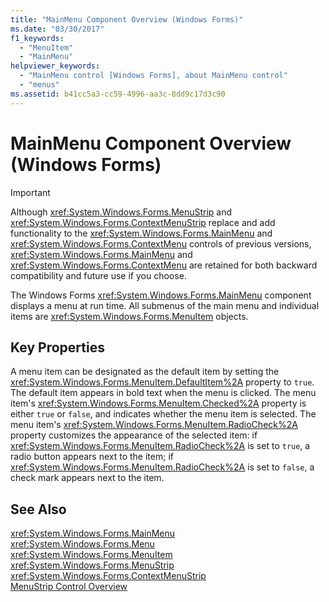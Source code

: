 ```yaml
---
title: "MainMenu Component Overview (Windows Forms)"
ms.date: "03/30/2017"
f1_keywords: 
  - "MenuItem"
  - "MainMenu"
helpviewer_keywords: 
  - "MainMenu control [Windows Forms], about MainMenu control"
  - "menus"
ms.assetid: b41cc5a3-cc59-4996-aa3c-8dd9c17d3c90
---
```

# MainMenu Component Overview (Windows Forms)
> [!IMPORTANT]
>  Although <xref:System.Windows.Forms.MenuStrip> and <xref:System.Windows.Forms.ContextMenuStrip> replace and add functionality to the <xref:System.Windows.Forms.MainMenu> and <xref:System.Windows.Forms.ContextMenu> controls of previous versions, <xref:System.Windows.Forms.MainMenu> and <xref:System.Windows.Forms.ContextMenu> are retained for both backward compatibility and future use if you choose.  
  
 The Windows Forms <xref:System.Windows.Forms.MainMenu> component displays a menu at run time. All submenus of the main menu and individual items are <xref:System.Windows.Forms.MenuItem> objects.  
  
## Key Properties  
 A menu item can be designated as the default item by setting the <xref:System.Windows.Forms.MenuItem.DefaultItem%2A> property to `true`. The default item appears in bold text when the menu is clicked. The menu item's <xref:System.Windows.Forms.MenuItem.Checked%2A> property is either `true` or `false`, and indicates whether the menu item is selected. The menu item's <xref:System.Windows.Forms.MenuItem.RadioCheck%2A> property customizes the appearance of the selected item: if <xref:System.Windows.Forms.MenuItem.RadioCheck%2A> is set to `true`, a radio button appears next to the item; if <xref:System.Windows.Forms.MenuItem.RadioCheck%2A> is set to `false`, a check mark appears next to the item.  
  
## See Also  
 <xref:System.Windows.Forms.MainMenu>  
 <xref:System.Windows.Forms.Menu>  
 <xref:System.Windows.Forms.MenuItem>  
 <xref:System.Windows.Forms.MenuStrip>  
 <xref:System.Windows.Forms.ContextMenuStrip>  
 [MenuStrip Control Overview](../../../../docs/framework/winforms/controls/menustrip-control-overview-windows-forms.md)
